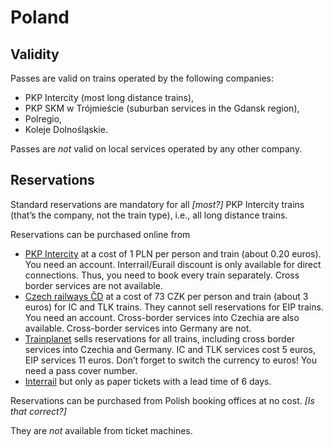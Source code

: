 # Poland

## Validity

Passes are valid on trains operated by the following companies:

* PKP Intercity (most long distance trains),
* PKP SKM w Trójmieście (suburban services in the Gdansk region),
* Polregio,
* Koleje Dolnośląskie.

Passes are _not_ valid on local services operated by any other company.

## Reservations

Standard reservations are mandatory for all _[most?]_ PKP Intercity trains
(that’s the company, not the train type), i.e., all long distance trains. 

Reservations can be purchased online from

* [PKP Intercity](https://www.intercity.pl/en/) at a cost of 1 PLN per
  person and train (about 0.20 euros). You need an account.
  Interrail/Eurail discount is only available for direct connections.
  Thus, you need to book every train separately. Cross border services are
  not available.
* [Czech railways ČD](https://www.cd.cz/) at a cost of 73 CZK per
  person and train (about 3 euros) for IC and TLK trains. They cannot sell
  reservations for EIP trains. You need an account. Cross-border
  services into Czechia are also available. Cross-border services into
  Germany are not.
* [Trainplanet](https://trainplanet.com/) sells reservations for all trains,
  including cross border services into Czechia and Germany. IC and TLK
  services cost 5 euros, EIP services 11 euros. Don’t forget to switch
  the currency to euros! You need a pass cover number.
* [Interrail](https://www.interrail.eu/en/book-reservations#/) but
  only as paper tickets with a lead time of 6 days.

Reservations can be purchased from Polish booking offices at no cost.
_[Is that correct?]_ 

They are _not_ available from ticket machines.

